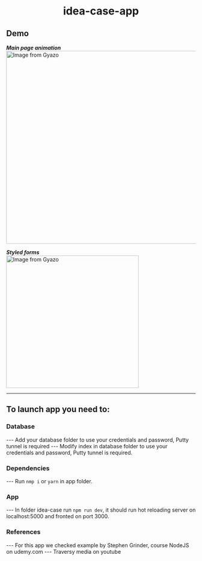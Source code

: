 <h1 align='center'> idea-case-app </h1>

## Demo 
***Main page animation***<br />
<a href="https://gyazo.com/e1424eca6688a6fff380a1a9614de5df"><img src="https://i.gyazo.com/e1424eca6688a6fff380a1a9614de5df.gif" alt="Image from Gyazo" width="512"/></a>

***Styled forms***<br />
<a href="https://gyazo.com/bfbf36d9e5e7c196469d442f1930b335"><img src="https://i.gyazo.com/bfbf36d9e5e7c196469d442f1930b335.gif" alt="Image from Gyazo" width="352"/></a>

------------------------------
## To launch app you need to:
### Database

--- Add your database folder to use your credentials and password, Putty tunnel is required
--- Modify index in database folder to use your credentials and password, Putty tunnel is required.

### Dependencies
--- Run `nmp i` or `yarn` in app folder.
### App
--- In folder idea-case run `npm run dev`, it should run hot reloading server on localhost:5000 and fronted on port 3000.

### References
--- For this app we checked example by Stephen Grinder, course NodeJS on udemy.com
--- Traversy media on youtube 
